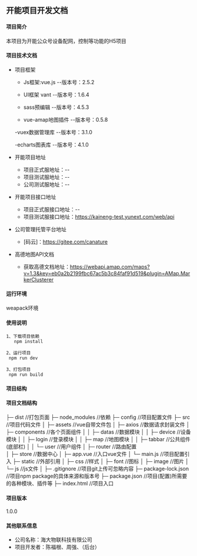 开能项目开发文档
-------
#### 项目简介
本项目为开能公众号设备配网，控制等功能的H5项目

#### 项目技术文档
   - 项目框架
     - Js框架:vue.js  --版本号：2.5.2
     
     - UI框架  vant  --版本号：1.6.4
     
     - sass预编辑  --版本号：4.5.3
     
     - vue-amap地图插件  --版本号：0.5.8
     
     -vuex数据管理库    --版本号：3.1.0  
     
     -echarts图表库   --版本号：4.1.0  
   
  - 开能项目地址
     - 项目正式服地址：--
     - 项目测试服地址：--
     - 公司测试服地址：--
     
  - 开能项目接口地址
    - 项目正式服接口地址：--
    - 项目测试服接口地址：https://kaineng-test.yunext.com/web/api
  
  - 公司管理托管平台地址
      - [码云]：https://gitee.com/canature
        
  - 高德地图API文档
     - 获取高德文档地址：https://webapi.amap.com/maps?v=1.3&key=eb0a2b2199fbc67ac5b3c84faf91d519&plugin=AMap.MarkerClusterer

#### 运行环境
  weapack环境
   
#### 使用说明 
  
    1、下载项目依赖
       npm install
       
    2、运行项目
     npm run dev
    
    3、打包项目
     npm run build 
    

#### 项目结构

#### 项目文档结构
├─ dist            //打包页面
├─ node_modules    //依赖
├─ config          //项目配置文件
├─ src             //项目代码文件
│  ├─ assets       //vue自带文件包
│  ├─ axios        //数据请求封装文件
│  ├─ components   //各个页面组件
│  │  ├─ datas     //数据模块
│  │  ├─ device    //设备模块
│  │  ├─ login     //登录模块
│  │  ├─ map       //地图模块
│  │  ├─ tabbar    //公共组件(底部栏)
│  │  └─ user      //用户组件
│  ├─ router       //路由配置          
│  ├─ store        //数据中心
│  ├─ app.vue      //入口vue文件
│  └─ main.js      //项目配置引入
├─ static          //外部引用
│   ├─ css         //样式
│   ├─ font        //图标
│   ├─ image       //图片
│   └─ js          //js文件
│
├─ .gitignore          //项目git上传可忽略内容
├─ package-lock.json   //项目npm package的具体来源和版本号
├─ package.json        //项目(配置)所需要的各种模块、插件等
├─ index.html          //项目入口
            
#### 项目版本
   1.0.0
    
#### 其他联系信息
   
   - 公司名称：海大物联科技有限公司
   - 项目开发者：陈福根、周强、（后台）

